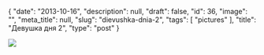 {
    "date": "2013-10-16",
    "description": null,
    "draft": false,
    "id": 36,
    "image": "",
    "meta_title": null,
    "slug": "dievushka-dnia-2",
    "tags": [
        "pictures"
    ],
    "title": "Девушка дня 2",
    "type": "post"
}


![](/images/2015/03/girl2.jpg)
